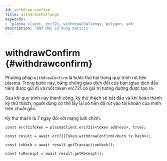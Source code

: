 ```yaml
---
id: withdraw-confirm
title: withdrawChallenge
keywords:
- 'plasma client, erc721, withdrawChallenge, polygon, sdk'
description: 'Bắt đầu sử dụng maticjs'
---
```


# withdrawConfirm {#withdrawconfirm}

Phương pháp `withdrawConfirm` là bước thứ hai trong quy trình rút tiền plasma. Trong bước này, bằng chứng giao dịch đốt của bạn (giao dịch đầu tiên) được gửi đi và một token erc721 có giá trị tương đương được tạo ra.

Sau khi quy trình này thành công, kỳ thử thách sẽ bắt đầu và khi hoàn thành kỳ thử thách, người dùng có thể lấy lại số tiền đã rút vào tài khoản của mình trên chuỗi gốc.

Kỳ thử thách là 7 ngày đối với mạng lưới chính.

```
const erc721Token = plasmaClient.erc721(<token address>, true);

const result = await erc721Token.withdrawConfirm(<burn tx hash>);

const txHash = await result.getTransactionHash();

const txReceipt = await result.getReceipt();

```
